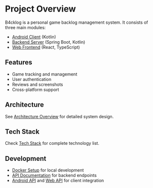 # Project Overview

B4cklog is a personal game backlog management system.
It consists of three main modules:
- [Android Client](android/overview.md) (Kotlin)
- [Backend Server](backend/overview.md) (Spring Boot, Kotlin)
- [Web Frontend](web/overview.md) (React, TypeScript)

## Features

- Game tracking and management
- User authentication
- Reviews and screenshots
- Cross-platform support

## Architecture

See [Architecture Overview](overview/architecture.md) for detailed system design.

## Tech Stack

Check [Tech Stack](overview/tech-stack.md) for complete technology list.

## Development

- [Docker Setup](devops/docker-compose.md) for local development
- [API Documentation](backend/api.md) for backend endpoints
- [Android API](android/api.md) and [Web API](web/api.md) for client integration 